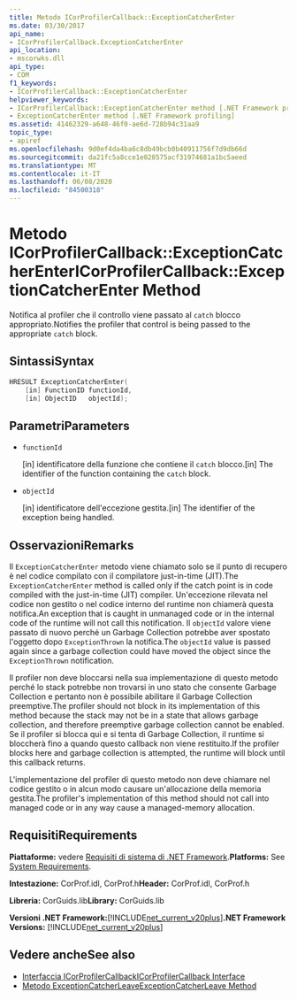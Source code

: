 ```yaml
---
title: Metodo ICorProfilerCallback::ExceptionCatcherEnter
ms.date: 03/30/2017
api_name:
- ICorProfilerCallback.ExceptionCatcherEnter
api_location:
- mscorwks.dll
api_type:
- COM
f1_keywords:
- ICorProfilerCallback::ExceptionCatcherEnter
helpviewer_keywords:
- ICorProfilerCallback::ExceptionCatcherEnter method [.NET Framework profiling]
- ExceptionCatcherEnter method [.NET Framework profiling]
ms.assetid: 41462329-a648-46f0-ae6d-728b94c31aa9
topic_type:
- apiref
ms.openlocfilehash: 9d0ef4da4ba6c8db49bcb0b40911756f7d9db66d
ms.sourcegitcommit: da21fc5a8cce1e028575acf31974681a1bc5aeed
ms.translationtype: MT
ms.contentlocale: it-IT
ms.lasthandoff: 06/08/2020
ms.locfileid: "84500318"
---
```

# <a name="icorprofilercallbackexceptioncatcherenter-method"></a><span data-ttu-id="9ff63-102">Metodo ICorProfilerCallback::ExceptionCatcherEnter</span><span class="sxs-lookup"><span data-stu-id="9ff63-102">ICorProfilerCallback::ExceptionCatcherEnter Method</span></span>
<span data-ttu-id="9ff63-103">Notifica al profiler che il controllo viene passato al `catch` blocco appropriato.</span><span class="sxs-lookup"><span data-stu-id="9ff63-103">Notifies the profiler that control is being passed to the appropriate `catch` block.</span></span>  
  
## <a name="syntax"></a><span data-ttu-id="9ff63-104">Sintassi</span><span class="sxs-lookup"><span data-stu-id="9ff63-104">Syntax</span></span>  
  
```cpp  
HRESULT ExceptionCatcherEnter(  
    [in] FunctionID functionId,  
    [in] ObjectID   objectId);  
```  
  
## <a name="parameters"></a><span data-ttu-id="9ff63-105">Parametri</span><span class="sxs-lookup"><span data-stu-id="9ff63-105">Parameters</span></span>

- `functionId`

  <span data-ttu-id="9ff63-106">\[in] identificatore della funzione che contiene il `catch` blocco.</span><span class="sxs-lookup"><span data-stu-id="9ff63-106">\[in] The identifier of the function containing the `catch` block.</span></span>
  
- `objectId`

  <span data-ttu-id="9ff63-107">\[in] identificatore dell'eccezione gestita.</span><span class="sxs-lookup"><span data-stu-id="9ff63-107">\[in] The identifier of the exception being handled.</span></span>

## <a name="remarks"></a><span data-ttu-id="9ff63-108">Osservazioni</span><span class="sxs-lookup"><span data-stu-id="9ff63-108">Remarks</span></span>  
 <span data-ttu-id="9ff63-109">Il `ExceptionCatcherEnter` metodo viene chiamato solo se il punto di recupero è nel codice compilato con il compilatore just-in-time (JIT).</span><span class="sxs-lookup"><span data-stu-id="9ff63-109">The `ExceptionCatcherEnter` method is called only if the catch point is in code compiled with the just-in-time (JIT) compiler.</span></span> <span data-ttu-id="9ff63-110">Un'eccezione rilevata nel codice non gestito o nel codice interno del runtime non chiamerà questa notifica.</span><span class="sxs-lookup"><span data-stu-id="9ff63-110">An exception that is caught in unmanaged code or in the internal code of the runtime will not call this notification.</span></span> <span data-ttu-id="9ff63-111">Il `objectId` valore viene passato di nuovo perché un Garbage Collection potrebbe aver spostato l'oggetto dopo `ExceptionThrown` la notifica.</span><span class="sxs-lookup"><span data-stu-id="9ff63-111">The `objectId` value is passed again since a garbage collection could have moved the object since the `ExceptionThrown` notification.</span></span>  
  
 <span data-ttu-id="9ff63-112">Il profiler non deve bloccarsi nella sua implementazione di questo metodo perché lo stack potrebbe non trovarsi in uno stato che consente Garbage Collection e pertanto non è possibile abilitare il Garbage Collection preemptive.</span><span class="sxs-lookup"><span data-stu-id="9ff63-112">The profiler should not block in its implementation of this method because the stack may not be in a state that allows garbage collection, and therefore preemptive garbage collection cannot be enabled.</span></span> <span data-ttu-id="9ff63-113">Se il profiler si blocca qui e si tenta di Garbage Collection, il runtime si bloccherà fino a quando questo callback non viene restituito.</span><span class="sxs-lookup"><span data-stu-id="9ff63-113">If the profiler blocks here and garbage collection is attempted, the runtime will block until this callback returns.</span></span>  
  
 <span data-ttu-id="9ff63-114">L'implementazione del profiler di questo metodo non deve chiamare nel codice gestito o in alcun modo causare un'allocazione della memoria gestita.</span><span class="sxs-lookup"><span data-stu-id="9ff63-114">The profiler's implementation of this method should not call into managed code or in any way cause a managed-memory allocation.</span></span>  
  
## <a name="requirements"></a><span data-ttu-id="9ff63-115">Requisiti</span><span class="sxs-lookup"><span data-stu-id="9ff63-115">Requirements</span></span>  
 <span data-ttu-id="9ff63-116">**Piattaforme:** vedere [Requisiti di sistema di .NET Framework](../../get-started/system-requirements.md).</span><span class="sxs-lookup"><span data-stu-id="9ff63-116">**Platforms:** See [System Requirements](../../get-started/system-requirements.md).</span></span>  
  
 <span data-ttu-id="9ff63-117">**Intestazione:** CorProf.idl, CorProf.h</span><span class="sxs-lookup"><span data-stu-id="9ff63-117">**Header:** CorProf.idl, CorProf.h</span></span>  
  
 <span data-ttu-id="9ff63-118">**Libreria:** CorGuids.lib</span><span class="sxs-lookup"><span data-stu-id="9ff63-118">**Library:** CorGuids.lib</span></span>  
  
 <span data-ttu-id="9ff63-119">**Versioni .NET Framework:**[!INCLUDE[net_current_v20plus](../../../../includes/net-current-v20plus-md.md)]</span><span class="sxs-lookup"><span data-stu-id="9ff63-119">**.NET Framework Versions:** [!INCLUDE[net_current_v20plus](../../../../includes/net-current-v20plus-md.md)]</span></span>  
  
## <a name="see-also"></a><span data-ttu-id="9ff63-120">Vedere anche</span><span class="sxs-lookup"><span data-stu-id="9ff63-120">See also</span></span>

- [<span data-ttu-id="9ff63-121">Interfaccia ICorProfilerCallback</span><span class="sxs-lookup"><span data-stu-id="9ff63-121">ICorProfilerCallback Interface</span></span>](icorprofilercallback-interface.md)
- [<span data-ttu-id="9ff63-122">Metodo ExceptionCatcherLeave</span><span class="sxs-lookup"><span data-stu-id="9ff63-122">ExceptionCatcherLeave Method</span></span>](icorprofilercallback-exceptioncatcherleave-method.md)
